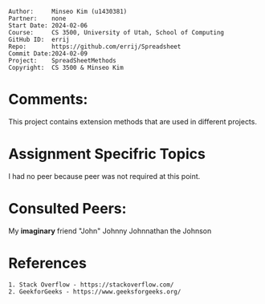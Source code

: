 ﻿```
Author:		Minseo Kim (u1430381)
Partner:	none
Start Date:	2024-02-06
Course:		CS 3500, University of Utah, School of Computing
GitHub ID:	errij
Repo:		https://github.com/errij/Spreadsheet
Commit Date:2024-02-09
Project:	SpreadSheetMethods
Copyright:	CS 3500 & Minseo Kim
```

# Comments:

This project contains extension methods that are used in different projects.

# Assignment Specifric Topics

I had no peer because peer was not required at this point.

# Consulted Peers:

My **imaginary** friend "John" Johnny Johnnathan the Johnson

# References
	
	1. Stack Overflow - https://stackoverflow.com/
	2. GeekforGeeks - https://www.geeksforgeeks.org/